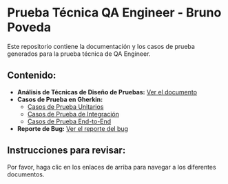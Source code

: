 
# Prueba Técnica QA Engineer - Bruno Poveda

Este repositorio contiene la documentación y los casos de prueba generados para la prueba técnica de QA Engineer.

## Contenido:

* **Análisis de Técnicas de Diseño de Pruebas:** [Ver el documento](tecnicas.md)
* **Casos de Prueba en Gherkin:**
    * [Casos de Prueba Unitarios](unitarias.feature)
    * [Casos de Prueba de Integración](integracion.feature)
    * [Casos de Prueba End-to-End](E2E.feature)
* **Reporte de Bug:** [Ver el reporte del bug](bug.md)

## Instrucciones para revisar:

Por favor, haga clic en los enlaces de arriba para navegar a los diferentes documentos.

